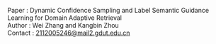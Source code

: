 Paper : Dynamic Confidence Sampling and Label Semantic Guidance Learning for Domain Adaptive Retrieval<br />
Author : Wei Zhang and Kangbin Zhou<br />
Contact : 2112005246@mail2.gdut.edu.cn<br />

